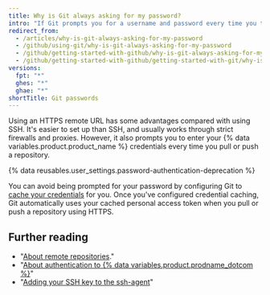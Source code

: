 ```yaml
---
title: Why is Git always asking for my password?
intro: "If Git prompts you for a username and password every time you try to interact with GitHub, you're probably using the HTTPS clone URL for your repository."
redirect_from:
  - /articles/why-is-git-always-asking-for-my-password
  - /github/using-git/why-is-git-always-asking-for-my-password
  - /github/getting-started-with-github/why-is-git-always-asking-for-my-password
  - /github/getting-started-with-github/getting-started-with-git/why-is-git-always-asking-for-my-password
versions:
  fpt: "*"
  ghes: "*"
  ghae: "*"
shortTitle: Git passwords
---
```


Using an HTTPS remote URL has some advantages compared with using SSH. It's easier to set up than SSH, and usually works through strict firewalls and proxies. However, it also prompts you to enter your {% data variables.product.product_name %} credentials every time you pull or push a repository.

{% data reusables.user_settings.password-authentication-deprecation %}

You can avoid being prompted for your password by configuring Git to [cache your credentials](/github/getting-started-with-github/caching-your-github-credentials-in-git) for you. Once you've configured credential caching, Git automatically uses your cached personal access token when you pull or push a repository using HTTPS.

## Further reading

- "[About remote repositories](/github/getting-started-with-github/about-remote-repositories)."
- "[About authentication to {% data variables.product.prodname_dotcom %}](/github/authenticating-to-github/about-authentication-to-github)"
- "[Adding your SSH key to the ssh-agent](/github/authenticating-to-github/generating-a-new-ssh-key-and-adding-it-to-the-ssh-agent#adding-your-ssh-key-to-the-ssh-agent)"
